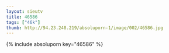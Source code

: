 ```yaml
--- 
layout: sieutv
title: 46586
tags: ["46k"]
thumb: http://94.23.248.219/absoluporn-1/image/002/46586.jpg
---
```

{% include absoluporn key="46586" %} 
